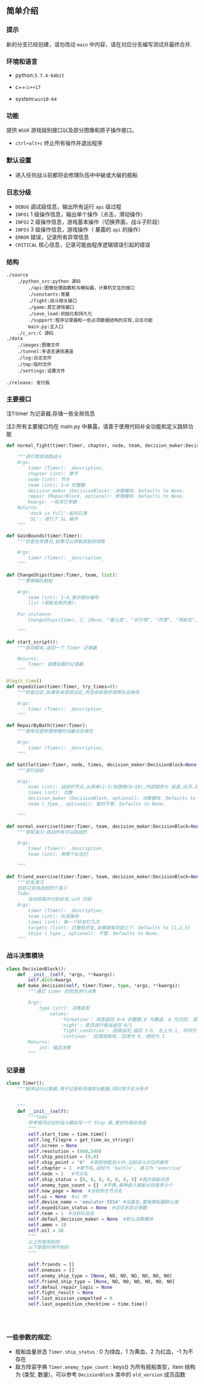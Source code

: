 ## 简单介绍

### 提示
新的分支已经创建，请勿改动 `main` 中内容，请在对应分支编写测试并最终合并.

### 环境和语言

- python:`3.7.4-64bit`
- c++:`c++17`

- system:`win10-64`

### 功能

提供 `WSGR` 游戏级别接口以及部分图像和原子操作接口。

- `ctrl+alt+c` 终止所有操作并退出程序

### 默认设置

- 进入任何战斗前都将会修理队伍中中破或大破的舰船

### 日志分级

- `DEBUG` 调试级信息，输出所有运行 `api` 级过程
- `INFO1` 1 级操作信息，输出单个操作（点击，滑动操作）
- `INFO2` 2 级操作信息，游戏基本操作（切换界面，战斗子阶段）
- `INFO3` 3 级操作信息，游戏操作（ 暴露的 `api` 的操作）
- `ERROR` 错误，记录所有异常信息
- `CRITICAL` 核心信息，记录可能由程序逻辑错误引起的错误

### 结构

```
./source
	./python_src:python 源码
		./api:图像处理函数和与模拟器，计算机交互的接口
		./constants:常量
		./fight:战斗相关接口
		./game:其它游戏接口
		./save_load:初始化和持久化
		./support:程序记录器和一些必须数据结构的实现,日志功能
		main.py:主入口
	./c_src:C 源码
./data
	./images:图像文件
	./tunnel:多语言通信通道
	./log:日志文件
	./tmp:临时文件
	./settings:设置文件
	
./release: 发行版

```



### 主要接口

注1:timer 为记录器,存储一些全局信息

注2:所有主要接口均在 main.py  中暴露，请善于使用代码补全功能和定义跳转功能

```python
def normal_fight(timer:Timer, chapter, node, team, decision_maker:DecisionBlock=None, repair:RepairBlock=None, *args, **kwargs):

    """进行常规地图战斗
    Args:
        timer (Timer): _description_
        chapter (int): 章节
        node (int): 节点
        team (int): 1~4 的整数
        decision_maker (DecisionBlock): 决策模块. Defaults to None.
        repair (RepairBlock, optional): 修理模块. Defaults to None.
        kwargs: 一些其它参数
    Returns:
        'dock is full':船坞已满
        'SL': 进行了 SL 操作
    """

def GainBounds(timer:Timer):
    """检查任务情况,如果可以领取奖励则领取

    Args:
        timer (Timer): _description_
    """
    
def ChangeShips(timer:Timer, team, list):
    """更换编队舰船

    Args:
        team (int): 1~4,表示舰队编号
        list (舰船名称列表): 
    
    For instance:
        ChangeShips(timer, 2, [None, "萤火虫", "伏尔塔", "吹雪", "明斯克", None, None])

    """

def start_script():
    """启动脚本,返回一个 Timer 记录器

    Returns:
        Timer: 该模拟器的记录器
    """

@logit_time()        
def expedition(timer:Timer, try_times=0):
    """检查远征,如果有未收获远征,则全部收获并用原队伍继续

    Args:
        timer (Timer): _description_
    """

def RepairByBath(timer:Timer):
    """使用浴室修理修理时间最长的单位

    Args:
        timer (Timer): _description_
    """

def battle(timer:Timer, node, times, decision_maker:DecisionBlock=None, repair_logic:RepairBlock=None, team=None, try_times=0, *args, **kwargs):
    """进行战役

    Args:
        node (int): 战役的节点,从简单(1~5)到困难(6~10),内部顺序为 驱逐,巡洋,战列...
        times (int): 次数
        decision_maker (DecisionBlock, optional): 决策模块. Defaults to None.
        team (_type_, optional): 暂时不管. Defaults to None.
    
    """

def normal_exercise(timer:Timer, team, decision_maker:DecisionBlock=None, refresh_times=0, *args, **kwargs):
    """常规演习:挑战所有可以挑战的

    Args:
        timer (Timer): _description_
        team (int): 用哪个队伍打
        
    """

def friend_exercise(timer:Timer, team, decision_maker:DecisionBlock=None, targets=[1, 2, 3], uids=None, *args, **kwargs):
    """好友演习
    目前只支持选前四个演习
    Todo:
        自动获取并识别好友,uid 识别
    Args:
        timer (Timer): _description_
        team (int): 队伍编号
        times (int): 每一个好友打几次
        targets (list): 打哪些好友,如果缺省则前三个. Defaults to [1,2,3]
        ships (_type_, optional): 不管. Defaults to None.
    """


```



### 战斗决策模块

```python
class DecisionBlock():
    def __init__(self, *args, **kwargs):
        self.dict=kwargs
    def make_decision(self, timer:Timer, type, *args, **kwargs):
        """通过 timer 的信息进行决策

        Args:
            type (str): 决策类型
                values:
                    'formation': 阵型返回 0~6 的整数,0 为撤退, 6 为迂回, 其它依次为单纵,复纵...
                    'night': 是否进行夜战返回 0/1
                    'fight_condition': 选择战况,返回 1~5, 左上为 1, 中间为 2, 右上为 3, 左下为 4
                    'continue:' 回港或继续, 回港为 0, 继续为 1
        Returns:
            int: 描述决策
        """
```



### 记录器

```python
class Timer():
    """程序运行记录器,用于记录和传递部分数据,同时用于区分多开
    
    
    """
    def __init__(self):
        """Todo
        参考银河远征的战斗模拟写一个 Ship 类,更好的保存信息
        """
        self.start_time = time.time()
        self.log_filepre = get_time_as_string()
        self.screen = None
        self.resolution = (960,540)
        self.ship_position = (0,0)
        self.ship_point = "A"  #常规地图战斗中,当前战斗点位的编号
        self.chapter = 1  #章节名,战役为 'battle', 演习为 'exercise'
        self.node = 1	#节点名
        self.ship_status = [0, 0, 0, 0, 0, 0, 0] #我方舰船状态
        self.enemy_type_count = {}  #字典,每种敌人舰船分别有多少个
        self.now_page = None  #当前所在节点名
        self.ui = None  #ui 树
        self.device_name = 'emulator-5554' #设备名,雷电模拟器默认值
        self.expedition_status = None  #远征状态记录器
        self.team = 1  #当前队伍名
        self.defaul_decision_maker = None  #默认决策模块
        self.ammo = 10
        self.oil = 10
        """
        以上时能用到的
        以下是暂时用不到的
        """
        
        self.friends = []
        self.enemies = []
        self.enemy_ship_type = [None, NO, NO, NO, NO, NO, NO]
        self.friend_ship_type = [None, NO, NO, NO, NO, NO, NO]
        self.defaul_repair_logic = None
        self.fight_result = None
        self.last_mission_compelted = 0
        self.last_expedition_checktime = time.time()


        
```

### 一些参数的规定:

- 舰船血量状态 `Timer.ship_status` : 0 为绿血，1 为黄血，2 为红血，-1 为不存在
- 敌方阵容字典 `Timer.enemy_type_count` : keys() 为所有舰船类型，item 结构为 (类型, 数量)，可以参考 `DecisionBlock`  类中的 `old_version` 成员函数



